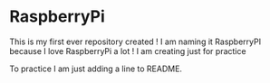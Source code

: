 # RaspberryPi

This is my first ever repository created ! I am naming it RaspberryPI because I love RaspberryPi a lot ! I am creating just for practice

To practice I am just adding a line to README. 
